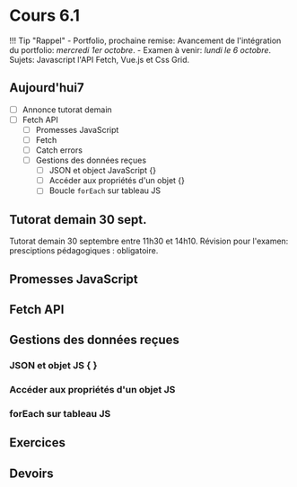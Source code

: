# Cours 6.1
<!-- lun. 29 sept. -->

!!! Tip "Rappel"
    - Portfolio, prochaine remise: Avancement de l'intégration du portfolio: *mercredi 1er octobre*.
    - Examen à venir: *lundi le 6 octobre*. Sujets: Javascript l'API Fetch, Vue.js et Css Grid.

## Aujourd'hui7

- [ ] Annonce tutorat demain
- [ ] Fetch API
  - [ ] Promesses JavaScript
  - [ ] Fetch
  - [ ] Catch errors
  - [ ] Gestions des données reçues
    - [ ] JSON et object JavaScript {}
    - [ ] Accéder aux propriétés d'un objet {}
    - [ ] Boucle `forEach` sur tableau JS

## Tutorat demain 30 sept.

Tutorat demain 30 septembre entre 11h30 et 14h10.
Révision pour l'examen: presciptions pédagogiques : obligatoire.

## Promesses JavaScript

## Fetch API

## Gestions des données reçues

### JSON et objet JS { }

### Accéder aux propriétés d'un objet JS

### forEach sur tableau JS

## Exercices

## Devoirs
